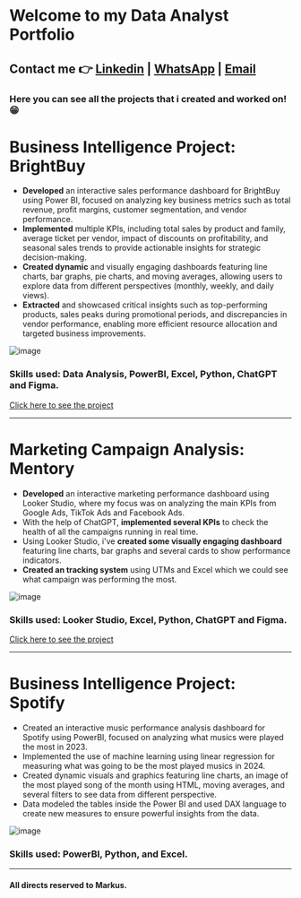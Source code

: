# Welcome to my Data Analyst Portfolio
## Contact me :point_right: [Linkedin](https://www.linkedin.com/in/mviniortiz/) | [WhatsApp](https://wa.me/5548991696887) | [Email](mviniciusortiz48@gmail.com)
### Here you can see all the projects that i created and worked on! :grin:

# Business Intelligence Project: BrightBuy

* **Developed** an interactive sales performance dashboard for BrightBuy using Power BI, focused on analyzing key business metrics such as total revenue, profit margins, customer segmentation, and vendor performance.
* **Implemented** multiple KPIs, including total sales by product and family, average ticket per vendor, impact of discounts on profitability, and seasonal sales trends to provide actionable insights for strategic decision-making.
* **Created dynamic** and visually engaging dashboards featuring line charts, bar graphs, pie charts, and moving averages, allowing users to explore data from different perspectives (monthly, weekly, and daily views).
* **Extracted** and showcased critical insights such as top-performing products, sales peaks during promotional periods, and discrepancies in vendor performance, enabling more efficient resource allocation and targeted business improvements.

![image](https://github.com/user-attachments/assets/9d64abc1-055b-45a6-9a2e-23468a52bd4e)


### Skills used: Data Analysis, PowerBI, Excel, Python, ChatGPT and Figma.
[Click here to see the project](https://app.powerbi.com/view?r=eyJrIjoiZGIwMzIyYWYtYTQxZi00OTAzLWEwYzgtYWE3OGJkNDU2YmMzIiwidCI6IjMyNTU3NjRiLTdiNWItNDY0Ni1hN2I0LWJmOTU3MmM2OGFhZSJ9)

---
# Marketing Campaign Analysis: Mentory

* **Developed** an interactive marketing performance dashboard using Looker Studio, where my focus was on analyzing the main KPIs from Google Ads, TikTok Ads and Facebook Ads.
* With the help of ChatGPT, **implemented several KPIs** to check the health of all the campaigns running in real time.
* Using Looker Studio, i've **created some visually engaging dashboard** featuring line charts, bar graphs and several cards to show performance indicators.
* **Created an tracking system** using UTMs and Excel which we could see what campaign was performing the most.

![image](https://github.com/user-attachments/assets/9edcf81c-346d-4772-a786-60accd1711e9)

### Skills used: Looker Studio, Excel, Python, ChatGPT and Figma.
[Click here to see the project](https://lookerstudio.google.com/u/1/reporting/fc732a2b-2610-403c-abbd-62a9c21c6f9e/page/UqNbD)

---
# Business Intelligence Project: Spotify

* Created an interactive music performance analysis dashboard for Spotify using PowerBI, focused on analyzing what musics were played the most in 2023.
* Implemented the use of machine learning using linear regression for measuring what was going to be the most played musics in 2024.
* Created dynamic visuals and graphics featuring line charts, an image of the most played song of the month using HTML, moving averages, and several filters to see data from different perspective.
* Data modeled the tables inside the Power BI and used DAX language to create new measures to ensure powerful insights from the data.

![image](https://github.com/user-attachments/assets/c019e917-7a00-414c-901a-bfb46753dca3)

### Skills used: PowerBI, Python, and Excel. 

---
#### All directs reserved to Markus.

